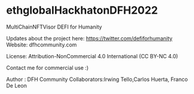 # ethglobalHackhatonDFH2022
MultiChainNFTVisor
DEFI for Humanity

Updates about the project here: https://twitter.com/defiforhumanity
Website: dfhcommunity.com

License: Attribution-NonCommercial 4.0 International (CC BY-NC 4.0)

Contact me for commercial use :)

Author : DFH Community 
Collaborators:Irwing Tello,Carlos Huerta, Franco De Leon 
